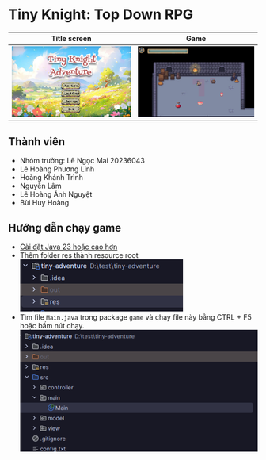 # Tiny Knight: Top Down RPG



| Title screen  | Game | 
|--|-----------|
|![img.png](img.png)|    ![img_1.png](img_1.png)       |


## Thành viên 
- Nhóm trưởng: Lê Ngọc Mai 20236043 
- Lê Hoàng Phương Linh 
- Hoàng Khánh Trình 
- Nguyễn Lâm
- Lê Hoàng Ánh Nguyệt
- Bùi Huy Hoàng 
## Hướng dẫn chạy game
- [Cài đặt Java 23 hoặc cao hơn](https://www.oracle.com/java/technologies/downloads/#jdk23-windows)
- Thêm folder res thành resource root 
![img_2.png](img_2.png)
- Tìm file `Main.java` trong package `game` và chạy file này bằng CTRL + F5 hoặc bấm nút chạy.
![img_3.png](img_3.png)